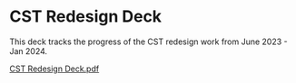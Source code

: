 # CST Redesign Deck

This deck tracks the progress of the CST redesign work from June 2023 - Jan 2024.

[CST Redesign Deck.pdf](https://github.com/department-of-veterans-affairs/va.gov-team/files/14795704/CST.Redesign.Deck.pdf)
